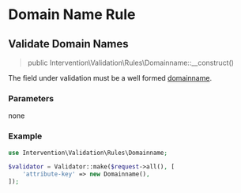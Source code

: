 # Domain Name Rule
## Validate Domain Names

> public Intervention\Validation\Rules\Domainname::__construct()

The field under validation must be a well formed [domainname](https://en.wikipedia.org/wiki/Domain_name).

### Parameters

none

### Example

```php
use Intervention\Validation\Rules\Domainname;

$validator = Validator::make($request->all(), [
    'attribute-key' => new Domainname(),
]);
```
